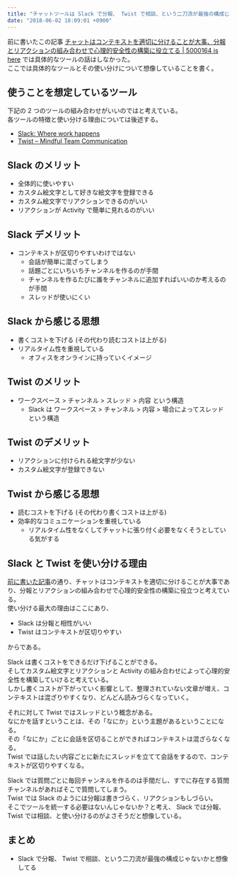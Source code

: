 ```yaml
---
title: "チャットツールは Slack で分報、 Twist で相談、という二刀流が最強の構成じゃないかと想像してる"
date: "2018-06-02 18:09:01 +0900"
---
```


前に書いたこの記事 [チャットはコンテキストを適切に分けることが大事、分報とリアクションの組み合わせで心理的安全性の構築に役立てる | 5000164 is here](https://blog.5000164.jp/2018/5/12/chat/) では具体的なツールの話はしなかった。  
ここでは具体的なツールとその使い分けについて想像していることを書く。

## 使うことを想定しているツール

下記の 2 つのツールの組み合わせがいいのではと考えている。  
各ツールの特徴と使い分ける理由については後述する。

- [Slack: Where work happens](https://slack.com/)
- [Twist – Mindful Team Communication](https://twistapp.com/)

## Slack のメリット

- 全体的に使いやすい
- カスタム絵文字として好きな絵文字を登録できる
- カスタム絵文字でリアクションできるのがいい
- リアクションが Activity で簡単に見れるのがいい

## Slack デメリット

- コンテキストが区切りやすいわけではない
    - 会話が簡単に混ざってしまう
    - 話題ごとにいちいちチャンネルを作るのが手間
    - チャンネルを作るたびに誰をチャンネルに追加すればいいのか考えるのが手間
    - スレッドが使いにくい

## Slack から感じる思想

- 書くコストを下げる (その代わり読むコストは上がる)
- リアルタイム性を重視している
    - オフィスをオンラインに持っていくイメージ

## Twist のメリット

- ワークスペース > チャンネル > スレッド > 内容 という構造
    - Slack は ワークスペース > チャンネル > 内容 > 場合によってスレッド という構造

## Twist のデメリット

- リアクションに付けられる絵文字が少ない
- カスタム絵文字が登録できない

## Twist から感じる思想

- 読むコストを下げる (その代わり書くコストは上がる)
- 効率的なコミュニケーションを重視している
    - リアルタイム性をなくしてチャットに張り付く必要をなくそうとしている気がする

## Slack と Twist を使い分ける理由

[前に書いた記事](https://blog.5000164.jp/2018/5/12/chat/)の通り、チャットはコンテキストを適切に分けることが大事であり、分報とリアクションの組み合わせで心理的安全性の構築に役立つと考えている。  
使い分ける最大の理由はここにあり、

- Slack は分報と相性がいい
- Twist はコンテキストが区切りやすい

からである。

Slack は書くコストをできるだけ下げることができる。  
そしてカスタム絵文字とリアクションと Activity の組み合わせによって心理的安全性を構築していけると考えている。  
しかし書くコストが下がっていく影響として、整理されていない文章が増え、コンテキストは混ざりやすくなり、どんどん読みづらくなっていく。

それに対して Twist ではスレッドという概念がある。  
なにかを話すということは、その「なにか」という主題があるということになる。  
その「なにか」ごとに会話を区切ることができればコンテキストは混ざらなくなる。  
Twist では話したい内容ごとに新たにスレッドを立てて会話をするので、コンテキストが区切りやすくなる。

Slack では質問ごとに毎回チャンネルを作るのは手間だし、すでに存在する質問チャンネルがあればそこで質問してしまう。  
Twist では Slack のようには分報は書きづらく、リアクションもしづらい。  
そこでツールを統一する必要はないんじゃないか？と考え、 Slack では分報、 Twist では相談、と使い分けるのがよさそうだと想像している。

## まとめ

- Slack で分報、 Twist で相談、という二刀流が最強の構成じゃないかと想像してる
